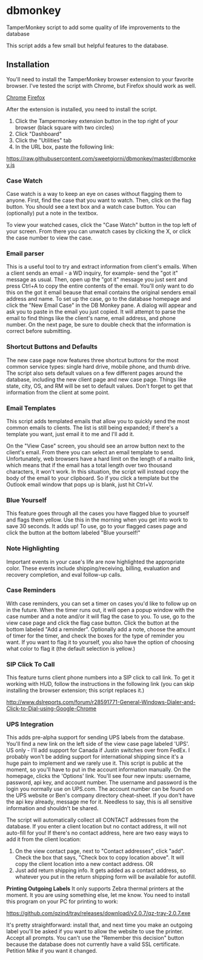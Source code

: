 # dbmonkey
TamperMonkey script to add some quality of life improvements to the database

This script adds a few small but helpful features to the database.

<h2>Installation</h2>
You'll need to install the TamperMonkey browser extension to your favorite browser. I've tested the script with Chrome, but Firefox should work as well.

[Chrome](https://chrome.google.com/webstore/detail/tampermonkey/dhdgffkkebhmkfjojejmpbldmpobfkfo?hl=en)
[Firefox](https://addons.mozilla.org/en-US/firefox/addon/tampermonkey/)

After the extension is installed, you need to install the script.

1. Click the Tampermonkey extension button in the top right of your browser (black square with two circles)
2. Click "Dashboard"
3. Click the "Utilities" tab
4. In the URL box, paste the following link:

https://raw.githubusercontent.com/sweetgiorni/dbmonkey/master/dbmonkey.js




<h3>Case Watch</h3>
Case watch is a way to keep an eye on cases without flagging them to anyone. First, find the case that you want to watch.
Then, click on the flag button. You should see a text box and a watch case button. You can (optionally) put a note in the textbox. 

To view your watched cases, click the "Case Watch" button in the top left of your screen. From there you can unwatch cases by clicking the X, or click the case number to view the case.

<h3>Email parser</h3>
This is a useful tool to try and extract information from client's emails. When a client sends an email - a WD inquiry, for example-  send the "got it" message as usual.
Then, open up the "got it" message you just sent and press Ctrl+A to copy the entire contents of the email. You'll only want to do this on the got it email beause that email contains the original senders email address and name.
To set up the case, go to the database homepage and click the "New Email Case" in the DB Monkey pane. A dialog will appear and ask you to paste in the email you just copied. It will attempt to parse the email to find things like the client's name, email address, and phone number.
On the next page, be sure to double check that the information is correct before submitting.

<h3>Shortcut Buttons and Defaults</h3>
The new case page now features three shortcut buttons for the most common service types: single hard drive, mobile phone, and thumb drive.
The script also sets default values on a few different pages around the database, including the new client page and new case page. Things like state, city, OS, and RM will be set to default values. Don't forget to get that information from the client at some point.

<h3>Email Templates</h3>
This script adds templated emails that allow you to quickly send the most common emails to clients. The list is still being expanded; if there's a template you want, just email it to me and I'll add it.

On the "View Case" screen, you should see an arrow button next to the client's email. From there you can select an email template to send.
Unfortunately, web browsers have a hard limit on the length of a mailto link, which means that if the email has a total length over two thousand characters, it won't work. In this situation, the script will instead copy the body of the email to your clipboard. So if you click a template but the Outlook email window that pops up is blank, just hit Ctrl+V.

<h3>Blue Yourself</h3>
This feature goes through all the cases you have flagged blue to yourself and flags them yellow. Use this in the morning when you get into work to save 30 seconds. It adds up! To use, go to your flagged cases page and click the button at the bottom labeled "Blue yourself!"

<h3>Note Highlighting</h3>
Important events in your case's life are now highlighted the appropriate color. These events include shipping/receiving, billing, evaluation and recovery completion, and eval follow-up calls.

<h3>Case Reminders</h3>
With case reminders, you can set a timer on cases you'd like to follow up on in the future. When the timer runs out, it will open a popup window with the case number and a note and/or it will flag the case to you.
To use, go to the view case page and click the flag case button. Click the button at the bottom labeled "Add a reminder". Optionally add a note, choose the amount of timer for the timer, and check the boxes for the type of reminder you want. If you want to flag it to yourself, you also have the option of choosing what color to flag it (the default selection is yellow.)

<h3>SIP Click To Call</h3>
This feature turns client phone numbers into a SIP click to call link. To get it working with HUD, follow the instructions in the following link (you can skip installing the browser extension; this script replaces it.)

http://www.dslreports.com/forum/r28591771-General-Windows-Dialer-and-Click-to-Dial-using-Google-Chrome

<h3>UPS Integration</h3>
This adds pre-alpha support for sending UPS labels from the database. You'll find a new link on the left side of the view case page labeled 'UPS'.
US only - I'll add support for Canada if Justin switches over from FedEx. I probably won't be adding support for international shipping since it's a huge pain to implement and we rarely use it.
This script is public at the moment, so you'll have to put in the account information manually. On the homepage, clicks the 'Options' link. You'll see four new inputs: username, password, api key, and account number. The username and password is the login you normally use on UPS.com. The account number can be found on the UPS website or Ben's company directory cheat-sheet. If you don't have the api key already, message me for it. Needless to say, this is all sensitive information and shouldn't be shared.

The script will automatically collect all CONTACT addresses from the database. If you enter a client location but no contact address, it will not auto-fill for you!
If there's no contact address, here are two easy ways to add it from the client location:
1. On the view contact page, next to "Contact addresses", click "add". Check the box that says, "Check box to copy location above". It will copy the client location into a new contact address. OR
2. Just add return shipping info. It gets added as a contact address, so whatever you put in the return shipping form will be available for autofill.

<b>Printing Outgoing Labels</b>
It only supports Zebra thermal printers at the moment. It you are using something else, let me know.
You need to install this program on your PC for printing to work:

https://github.com/qzind/tray/releases/download/v2.0.7/qz-tray-2.0.7.exe

It's pretty straightforward: install that, and next time you make an outgoing label you'll be asked if you want to allow the website to use the printer. Accept all prompts. You can't use the "Remember this decision" button because the database does not currently have a valid SSL certificate. Petition Mike if you want it changed.
  


